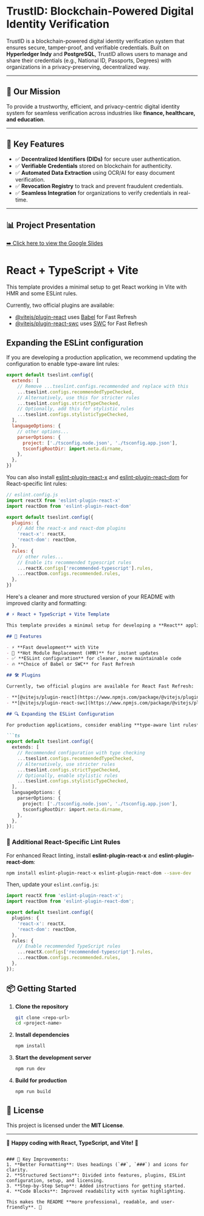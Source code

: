 # TrustID: Blockchain-Powered Digital Identity Verification

TrustID is a blockchain-powered digital identity verification system that ensures secure, tamper-proof, and verifiable credentials. Built on **Hyperledger Indy** and **PostgreSQL**, TrustID allows users to manage and share their credentials (e.g., National ID, Passports, Degrees) with organizations in a privacy-preserving, decentralized way.

---

## 📌 Our Mission
To provide a trustworthy, efficient, and privacy-centric digital identity system for seamless verification across industries like **finance, healthcare, and education**.

---

## 🔹 Key Features
- ✅ **Decentralized Identifiers (DIDs)** for secure user authentication.
- ✅ **Verifiable Credentials** stored on blockchain for authenticity.
- ✅ **Automated Data Extraction** using OCR/AI for easy document verification.
- ✅ **Revocation Registry** to track and prevent fraudulent credentials.
- ✅ **Seamless Integration** for organizations to verify credentials in real-time.

---

## 📊 Project Presentation

[➡️ Click here to view the Google Slides](https://docs.google.com/presentation/d/1P1hOViR7TNffz5H2b4t8dL0hz_HxIsuIRW3yM1SCKPs/edit#slide=id.g3446bf115aa_0_15)



# React + TypeScript + Vite

This template provides a minimal setup to get React working in Vite with HMR and some ESLint rules.

Currently, two official plugins are available:

- [@vitejs/plugin-react](https://github.com/vitejs/vite-plugin-react/blob/main/packages/plugin-react/README.md) uses [Babel](https://babeljs.io/) for Fast Refresh
- [@vitejs/plugin-react-swc](https://github.com/vitejs/vite-plugin-react-swc) uses [SWC](https://swc.rs/) for Fast Refresh

## Expanding the ESLint configuration

If you are developing a production application, we recommend updating the configuration to enable type-aware lint rules:

```js
export default tseslint.config({
  extends: [
    // Remove ...tseslint.configs.recommended and replace with this
    ...tseslint.configs.recommendedTypeChecked,
    // Alternatively, use this for stricter rules
    ...tseslint.configs.strictTypeChecked,
    // Optionally, add this for stylistic rules
    ...tseslint.configs.stylisticTypeChecked,
  ],
  languageOptions: {
    // other options...
    parserOptions: {
      project: ['./tsconfig.node.json', './tsconfig.app.json'],
      tsconfigRootDir: import.meta.dirname,
    },
  },
})
```

You can also install [eslint-plugin-react-x](https://github.com/Rel1cx/eslint-react/tree/main/packages/plugins/eslint-plugin-react-x) and [eslint-plugin-react-dom](https://github.com/Rel1cx/eslint-react/tree/main/packages/plugins/eslint-plugin-react-dom) for React-specific lint rules:

```js
// eslint.config.js
import reactX from 'eslint-plugin-react-x'
import reactDom from 'eslint-plugin-react-dom'

export default tseslint.config({
  plugins: {
    // Add the react-x and react-dom plugins
    'react-x': reactX,
    'react-dom': reactDom,
  },
  rules: {
    // other rules...
    // Enable its recommended typescript rules
    ...reactX.configs['recommended-typescript'].rules,
    ...reactDom.configs.recommended.rules,
  },
})
```




Here's a cleaner and more structured version of your README with improved clarity and formatting:  

```markdown
# ⚡ React + TypeScript + Vite Template

This template provides a minimal setup for developing a **React** application with **TypeScript** using **Vite**. It includes **Hot Module Replacement (HMR)** and basic **ESLint rules** for code quality.

## 🚀 Features

- ⚡ **Fast development** with Vite  
- 🔄 **Hot Module Replacement (HMR)** for instant updates  
- ✅ **ESLint configuration** for cleaner, more maintainable code  
- 🔥 **Choice of Babel or SWC** for Fast Refresh  

## 🛠 Plugins

Currently, two official plugins are available for React Fast Refresh:

- **[@vitejs/plugin-react](https://www.npmjs.com/package/@vitejs/plugin-react)** → Uses Babel  
- **[@vitejs/plugin-react-swc](https://www.npmjs.com/package/@vitejs/plugin-react-swc)** → Uses SWC  

## 🔍 Expanding the ESLint Configuration

For production applications, consider enabling **type-aware lint rules** for better TypeScript support:

```ts
export default tseslint.config({
  extends: [
    // Recommended configuration with type checking
    ...tseslint.configs.recommendedTypeChecked,
    // Alternatively, use stricter rules
    ...tseslint.configs.strictTypeChecked,
    // Optionally, enable stylistic rules
    ...tseslint.configs.stylisticTypeChecked,
  ],
  languageOptions: {
    parserOptions: {
      project: ['./tsconfig.node.json', './tsconfig.app.json'],
      tsconfigRootDir: import.meta.dirname,
    },
  },
});
```

### 🧩 Additional React-Specific Lint Rules

For enhanced React linting, install **eslint-plugin-react-x** and **eslint-plugin-react-dom**:

```sh
npm install eslint-plugin-react-x eslint-plugin-react-dom --save-dev
```

Then, update your `eslint.config.js`:

```ts
import reactX from 'eslint-plugin-react-x';
import reactDom from 'eslint-plugin-react-dom';

export default tseslint.config({
  plugins: {
    'react-x': reactX,
    'react-dom': reactDom,
  },
  rules: {
    // Enable recommended TypeScript rules
    ...reactX.configs['recommended-typescript'].rules,
    ...reactDom.configs.recommended.rules,
  },
});
```

## 📦 Getting Started

1. **Clone the repository**  
   ```sh
   git clone <repo-url>
   cd <project-name>
   ```

2. **Install dependencies**  
   ```sh
   npm install
   ```

3. **Start the development server**  
   ```sh
   npm run dev
   ```

4. **Build for production**  
   ```sh
   npm run build
   ```

## 📜 License

This project is licensed under the **MIT License**.

---

🎉 **Happy coding with React, TypeScript, and Vite!** 🚀
```

### 🔹 Key Improvements:
1. **Better Formatting**: Uses headings (`##`, `###`) and icons for clarity.  
2. **Structured Sections**: Divided into features, plugins, ESLint configuration, setup, and licensing.  
3. **Step-by-Step Setup**: Added instructions for getting started.  
4. **Code Blocks**: Improved readability with syntax highlighting.  

This makes the README **more professional, readable, and user-friendly**. 🚀

